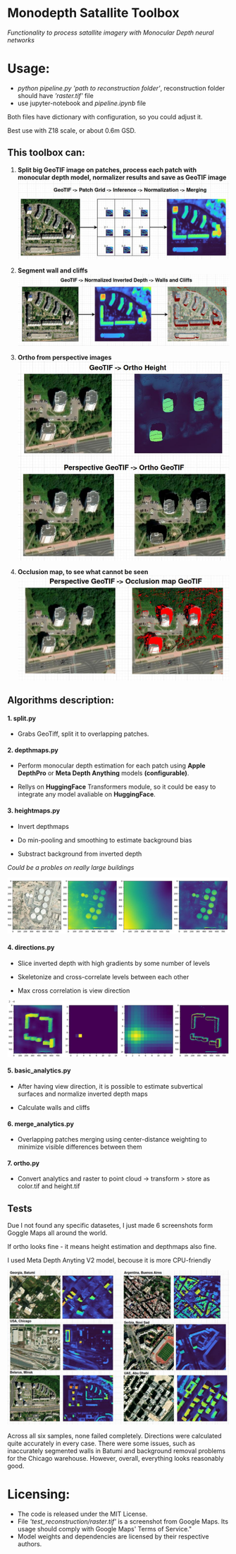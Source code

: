 # Monodepth Satallite Toolbox
*Functionality to process satallite imagery with Monocular Depth neural networks*

# Usage:
- *python pipeline.py 'path to reconstruction folder'*, reconstruction folder should have *'raster.tif'* file
- use jupyter-notebook and *pipeline.ipynb* file

Both files have dictionary with configuration, so you could adjust it.

Best use with Z18 scale, or about 0.6m GSD.

## This toolbox can:
1. **Split big GeoTIF image on patches, process each patch with monocular depth model, normalizer results and save as GeoTIF image**
![split infer merge](docs/split-infer-merge.jpg)

2. **Segment wall and сliffs**
![walls and cliffs](docs/walls-and-cliffs.jpg)

3. **Ortho from perspective images**
![ortho](docs/ortho.jpg)

4. **Occlusion map, to see what cannot be seen**
![occlusion](docs/occlusion_map.jpg)

## Algorithms description:

#### 1. split.py

- Grabs GeoTiff, split it to overlapping patches.

#### 2. depthmaps.py

- Perform monocular depth estimation for each patch using **Apple DepthPro** or **Meta Depth Anything** models **(configurable)**.

- Rellys on **HuggingFace** Transformers module, so it could be easy to integrate any model avaliable on **HuggingFace**.

#### 3. heightmaps.py

- Invert depthmaps

- Do min-pooling and smoothing to estimate background bias

- Substract background from inverted depth

*Could be a probles on really large buildings*

![Background](docs/remove_background.jpg)


#### 4. directions.py

- Slice inverted depth with high gradients by some number of levels

- Skeletonize and cross-correlate levels between each other

- Max cross correlation is view direction

![Cross correlation](docs/cross_corr.jpg)

#### 5. basic_analytics.py

- After having view direction, it is possible to estimate subvertical surfaces and normalize inverted depth maps

- Calculate walls and cliffs


#### 6. merge_analytics.py
- Overlapping patches merging using center-distance weighting to minimize visible differences between them


#### 7. ortho.py
- Convert analytics and raster to point cloud -> transform > store as color.tif and height.tif


## Tests

Due I not found any specific datasetes, I just made 6 screenshots form Goggle Maps all around the world.

If ortho looks fine - it means height estimation and depthmaps also fine.

I used Meta Depth Anyting V2 model, becouse it is more CPU-friendly

![Cross correlation](docs/test_1.jpg)

Across all six samples, none failed completely. Directions were calculated quite accurately in every case. There were some issues, such as inaccurately segmented walls in Batumi and background removal problems for the Chicago warehouse. However, overall, everything looks reasonably good.

 # Licensing:
 - The code is released under the MIT License.
 - File *'test_reconstruction/raster.tif'* is a screenshot from Google Maps. Its usage should comply with Google Maps' Terms of Service."
 - Model weights and dependencies are licensed by their respective authors.
